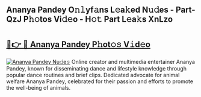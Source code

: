 ## Ananya Pandey O𝚗𝚕yf𝚊ns L𝚎a𝚔ed N𝚞𝚍es - Part-QzJ P𝚑𝚘tos Vi𝚍𝚎o - H𝚘𝚝 Part L𝚎a𝚔s XnLzo

# <h2><a href="http://kfe45v.oniu.top/?m=Ananya+Pandey">🔗👉 🔴 Ananya Pandey P𝚑ot𝚘𝚜 V𝚒d𝚎o</a></h2>

[![Ananya Pandey Nu𝚍e𝚜](https://i.imgur.com/0qMVB7G.gif)](http://kfe45v.oniu.top/?m=Ananya+Pandey)
Online creator and multimedia entertainer Ananya Pandey, known for disseminating dance and lifestyle knowledge through popular dance routines and brief clips. Dedicated advocate for animal welfare Ananya Pandey, celebrated for their passion and efforts to promote the well-being of animals.  
